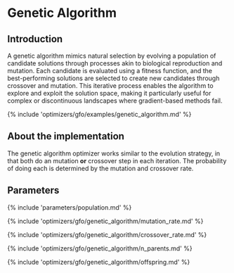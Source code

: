 # Genetic Algorithm


## Introduction

A genetic algorithm mimics natural selection by evolving a population of candidate solutions through processes akin to biological reproduction and mutation. Each candidate is evaluated using a fitness function, and the best-performing solutions are selected to create new candidates through crossover and mutation. This iterative process enables the algorithm to explore and exploit the solution space, making it particularly useful for complex or discontinuous landscapes where gradient-based methods fail.

{% include 'optimizers/gfo/examples/genetic_algorithm.md' %}


## About the implementation

The genetic algorithm optimizer works similar to the evolution strategy, in that both do an mutation **or** crossover step in each iteration. The probability of doing each is determined by the mutation and crossover rate.


## Parameters

{% include 'parameters/population.md' %}

{% include 'optimizers/gfo/genetic_algorithm/mutation_rate.md' %}

{% include 'optimizers/gfo/genetic_algorithm/crossover_rate.md' %}

{% include 'optimizers/gfo/genetic_algorithm/n_parents.md' %}

{% include 'optimizers/gfo/genetic_algorithm/offspring.md' %}
